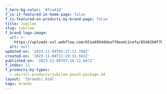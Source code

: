 ```yaml
---
f_hero-bg-color: '#fca41d'
f_is-it-featured-in-home-page: false
f_is-featured-on-products-by-brand-page: false
title: Jubilee
slug: jubilee
f_brand-logo-image:
  url: >-
    https://uploads-ssl.webflow.com/651e8954ddeaff6eedc2cefa/65462b0f780ec7c28f509a50_jubliee.PNG
  alt: null
updated-on: '2023-11-09T05:27:12.788Z'
created-on: '2023-11-04T11:29:33.563Z'
published-on: '2023-11-09T07:10:12.667Z'
f_index: 11
f_products-by-types:
  - cms/all-products/jubilee-pouch-package.md
layout: '[brands].html'
tags: brands
---
```



